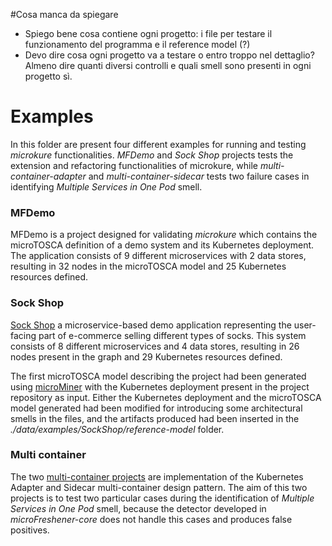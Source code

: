 #Cosa manca da spiegare
- Spiego bene cosa contiene ogni progetto: i file per testare il funzionamento del programma e il reference model (?)
- Devo dire cosa ogni progetto va a testare o entro troppo nel dettaglio? Almeno dire quanti diversi controlli e quali smell sono presenti in ogni progetto sì.

# Examples

In this folder are present four different examples for running and testing *microkure* functionalities. 
*MFDemo* and *Sock Shop* projects tests the extension and refactoring functionalities of microkure, while *multi-container-adapter* and *multi-container-sidecar* tests two failure cases in identifying *Multiple Services in One Pod* smell.

### MFDemo
MFDemo is a project designed for validating *microkure* which contains the microTOSCA definition of a demo system and its Kubernetes deployment. The application consists of 9 different microservices with 2 data stores, resulting in 32 nodes in the microTOSCA model and 25 Kubernetes resources defined.

### Sock Shop
[Sock Shop](https://github.com/microservices-demo/microservices-demo) a microservice-based demo application representing the user-facing part of e-commerce selling different types of socks. This system consists of 8 different microservices and 4 data stores, resulting in 26 nodes present in the graph and 29 Kubernetes resources defined.

The first microTOSCA model describing the project had been generated using [microMiner](https://github.com/di-unipi-socc/microMiner) with the Kubernetes deployment present in the project repository as input. Either the Kubernetes deployment and the microTOSCA model generated had been modified for introducing some architectural smells in the files, and the artifacts produced had been inserted in the _./data/examples/SockShop/reference-model_ folder.


### Multi container
The two [multi-container projects](https://github.com/kodestacked/k8s-multi-container-patterns) are implementation of the Kubernetes Adapter and Sidecar multi-container design pattern. The aim of this two projects is to test two particular cases during the identification of *Multiple Services in One Pod* smell, because the detector developed in *microFreshener-core* does not handle this cases and produces false positives.
